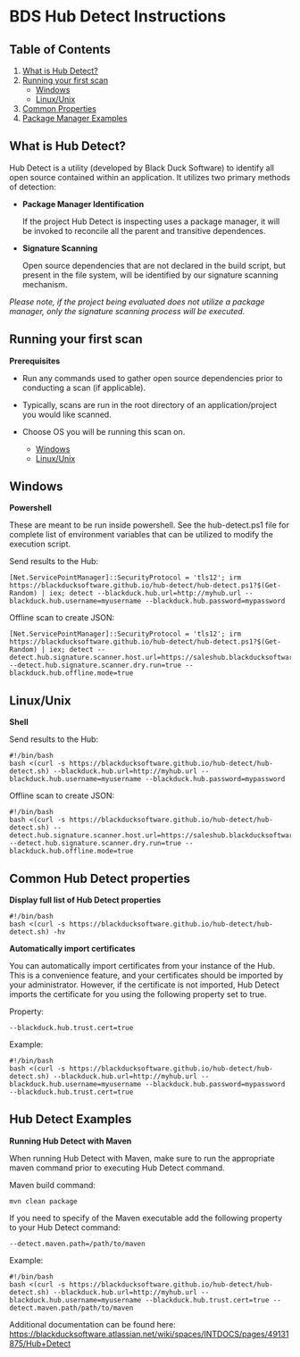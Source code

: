 # BDS Hub Detect Instructions

## Table of Contents

1. [What is Hub Detect?](#whatisdetect)
1. [Running your first scan](#firstscan)
	* [Windows](#windows)
	* [Linux/Unix](#linux)
1. [Common Properties](#common)
1. [Package Manager Examples](#examples)


## What is Hub Detect? 
<a name="whatisdetect"></a>

Hub Detect is a utility (developed by Black Duck Software) to identify all open source contained within an application. It utilizes two primary methods of detection:

* **Package Manager Identification**

	If the project Hub Detect is inspecting uses a package manager, it will be invoked to reconcile all the parent and transitive dependences. 

* **Signature Scanning**

	Open source dependencies that are not declared in the build script, but present in the file system, will be identified by our signature scanning mechanism.

_Please note, if the project being evaluated does not utilize a package manager, only the signature scanning process will be executed._


## Running your first scan
<a name="firstscan"></a>


**Prerequisites**

* Run any commands used to gather open source dependencies prior to conducting a scan (if applicable).
* Typically, scans are run in the root directory of an application/project you would like scanned.
* Choose OS you will be running this scan on.

    * [Windows](#windows)
    * [Linux/Unix](#linux)




## Windows

<a name="windows"></a>

**Powershell**

These are meant to be run inside powershell. See the hub-detect.ps1 file for complete list of environment variables that can be utilized to modify the execution script.

Send results to the Hub:

```
[Net.ServicePointManager]::SecurityProtocol = 'tls12'; irm https://blackducksoftware.github.io/hub-detect/hub-detect.ps1?$(Get-Random) | iex; detect --blackduck.hub.url=http://myhub.url --blackduck.hub.username=myusername --blackduck.hub.password=mypassword
```


Offline scan to create JSON:

```
[Net.ServicePointManager]::SecurityProtocol = 'tls12'; irm https://blackducksoftware.github.io/hub-detect/hub-detect.ps1?$(Get-Random) | iex; detect --detect.hub.signature.scanner.host.url=https://saleshub.blackducksoftware.com --detect.hub.signature.scanner.dry.run=true --blackduck.hub.offline.mode=true
```

## Linux/Unix

<a name="linux"></a>

**Shell**

Send results to the Hub:

```
#!/bin/bash
bash <(curl -s https://blackducksoftware.github.io/hub-detect/hub-detect.sh) --blackduck.hub.url=http://myhub.url --blackduck.hub.username=myusername --blackduck.hub.password=mypassword
```

Offline scan to create JSON:

```
#!/bin/bash
bash <(curl -s https://blackducksoftware.github.io/hub-detect/hub-detect.sh) --detect.hub.signature.scanner.host.url=https://saleshub.blackducksoftware.com --detect.hub.signature.scanner.dry.run=true --blackduck.hub.offline.mode=true
```

## Common Hub Detect properties

<a name="common"></a>

**Display full list of Hub Detect properties**

```
#!/bin/bash
bash <(curl -s https://blackducksoftware.github.io/hub-detect/hub-detect.sh) -hv
```

**Automatically import certificates**

You can automatically import certificates from your instance of the Hub. This is a convenience feature, and your certificates should be imported by your administrator. However, if the certificate is not imported, Hub Detect imports the certificate for you using the following property set to true.


Property: 

```
--blackduck.hub.trust.cert=true
```

Example:

```
#!/bin/bash
bash <(curl -s https://blackducksoftware.github.io/hub-detect/hub-detect.sh) --blackduck.hub.url=http://myhub.url --blackduck.hub.username=myusername --blackduck.hub.password=mypassword --blackduck.hub.trust.cert=true
```

## Hub Detect Examples

<a name="examples"></a>

**Running Hub Detect with Maven**

When running Hub Detect with Maven, make sure to run the appropriate maven command prior to executing Hub Detect command.

Maven build command:

```
mvn clean package
```

If you need to specify of the Maven executable add the following property to your Hub Detect command:

```
--detect.maven.path=/path/to/maven
``` 

Example:

```
#!/bin/bash
bash <(curl -s https://blackducksoftware.github.io/hub-detect/hub-detect.sh) --blackduck.hub.url=http://myhub.url --blackduck.hub.username=myusername --blackduck.hub.trust.cert=true --detect.maven.path/path/to/maven
```


Additional documentation can be found here: https://blackducksoftware.atlassian.net/wiki/spaces/INTDOCS/pages/49131875/Hub+Detect
